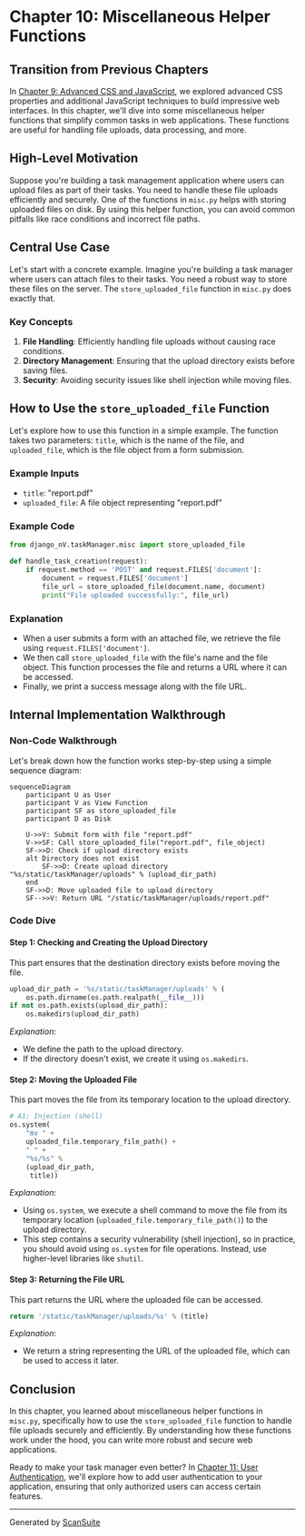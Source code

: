 # Chapter 10: Miscellaneous Helper Functions

## Transition from Previous Chapters
In [Chapter 9: Advanced CSS and JavaScript](chapter_9.md), we explored advanced CSS properties and additional JavaScript techniques to build impressive web interfaces. In this chapter, we'll dive into some miscellaneous helper functions that simplify common tasks in web applications. These functions are useful for handling file uploads, data processing, and more.

## High-Level Motivation
Suppose you're building a task management application where users can upload files as part of their tasks. You need to handle these file uploads efficiently and securely. One of the functions in `misc.py` helps with storing uploaded files on disk. By using this helper function, you can avoid common pitfalls like race conditions and incorrect file paths.

## Central Use Case
Let's start with a concrete example. Imagine you're building a task manager where users can attach files to their tasks. You need a robust way to store these files on the server. The `store_uploaded_file` function in `misc.py` does exactly that.

### Key Concepts

1. **File Handling**: Efficiently handling file uploads without causing race conditions.
2. **Directory Management**: Ensuring that the upload directory exists before saving files.
3. **Security**: Avoiding security issues like shell injection while moving files.

## How to Use the `store_uploaded_file` Function
Let's explore how to use this function in a simple example. The function takes two parameters: `title`, which is the name of the file, and `uploaded_file`, which is the file object from a form submission.

### Example Inputs
- `title`: "report.pdf"
- `uploaded_file`: A file object representing "report.pdf"

### Example Code

```python
from django_nV.taskManager.misc import store_uploaded_file

def handle_task_creation(request):
    if request.method == 'POST' and request.FILES['document']:
        document = request.FILES['document']
        file_url = store_uploaded_file(document.name, document)
        print("File uploaded successfully:", file_url)
```

### Explanation
- When a user submits a form with an attached file, we retrieve the file using `request.FILES['document']`.
- We then call `store_uploaded_file` with the file's name and the file object. This function processes the file and returns a URL where it can be accessed.
- Finally, we print a success message along with the file URL.

## Internal Implementation Walkthrough

### Non-Code Walkthrough
Let's break down how the function works step-by-step using a simple sequence diagram:

```mermaid
sequenceDiagram
    participant U as User
    participant V as View Function
    participant SF as store_uploaded_file
    participant D as Disk

    U->>V: Submit form with file "report.pdf"
    V->>SF: Call store_uploaded_file("report.pdf", file_object)
    SF->>D: Check if upload directory exists
    alt Directory does not exist
        SF->>D: Create upload directory "%s/static/taskManager/uploads" % (upload_dir_path)
    end
    SF->>D: Move uploaded file to upload directory
    SF-->>V: Return URL "/static/taskManager/uploads/report.pdf"
```

### Code Dive

#### Step 1: Checking and Creating the Upload Directory
This part ensures that the destination directory exists before moving the file.

```python
upload_dir_path = '%s/static/taskManager/uploads' % (
    os.path.dirname(os.path.realpath(__file__)))
if not os.path.exists(upload_dir_path):
    os.makedirs(upload_dir_path)
```

*Explanation*: 
- We define the path to the upload directory.
- If the directory doesn't exist, we create it using `os.makedirs`.

#### Step 2: Moving the Uploaded File
This part moves the file from its temporary location to the upload directory.

```python
# A1: Injection (shell)
os.system(
    "mv " +
    uploaded_file.temporary_file_path() +
    " " +
    "%s/%s" %
    (upload_dir_path,
     title))
```

*Explanation*: 
- Using `os.system`, we execute a shell command to move the file from its temporary location (`uploaded_file.temporary_file_path()`) to the upload directory.
- This step contains a security vulnerability (shell injection), so in practice, you should avoid using `os.system` for file operations. Instead, use higher-level libraries like `shutil`.

#### Step 3: Returning the File URL
This part returns the URL where the uploaded file can be accessed.

```python
return '/static/taskManager/uploads/%s' % (title)
```

*Explanation*: 
- We return a string representing the URL of the uploaded file, which can be used to access it later.

## Conclusion
In this chapter, you learned about miscellaneous helper functions in `misc.py`, specifically how to use the `store_uploaded_file` function to handle file uploads securely and efficiently. By understanding how these functions work under the hood, you can write more robust and secure web applications.

Ready to make your task manager even better? In [Chapter 11: User Authentication](chapter_11.md), we'll explore how to add user authentication to your application, ensuring that only authorized users can access certain features.

---

Generated by [ScanSuite](https://scansuite.gitbook.io/scansuite)